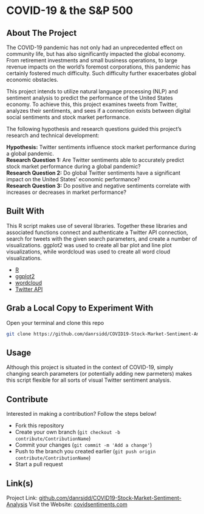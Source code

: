 # COVID-19 & the S&P 500

## About The Project

The COVID-19 pandemic has not only had an unprecedented effect on community life, but has also significantly impacted the global economy. From retirement investments and small business operations, to large revenue impacts on the world’s foremost corporations, this pandemic has certainly fostered much difficulty. Such difficulty further exacerbates global economic obstacles.

This project intends to utilize natural language processing (NLP) and sentiment analysis to predict the performance of the United States economy. To achieve this, this project examines tweets from Twitter, analyzes their sentiments, and sees if a connection exists between digital social sentiments and stock market performance.

The following hypothesis and research questions guided this project’s research and technical development:

**Hypothesis:** Twitter sentiments influence stock market performance during a global pandemic.  
**Research Question 1:** Are Twitter sentiments able to accurately predict stock market performance during a global pandemic?  
**Research Question 2:** Do global Twitter sentiments have a significant impact on the United States’ economic performance?  
**Research Question 3:** Do positive and negative sentiments correlate with increases or decreases in market performance?

## Built With

This R script makes use of several libraries. Together these libraries and associated functions connect and authenticate a Twitter API connection, search for tweets with the given search parameters, and create a number of visualizations. ggplot2 was used to create all bar plot and line plot visualizations, while wordcloud was used to create all word cloud visualizations.

* [R](https://www.r-project.org)
* [ggplot2](https://ggplot2.tidyverse.org)
* [wordcloud](https://cran.r-project.org/web/packages/wordcloud/wordcloud.pdf)
* [Twitter API](https://twitter.com/api)

## Grab a Local Copy to Experiment With

Open your terminal and clone this repo
   ```sh
   git clone https://github.com/danrsidd/COVID19-Stock-Market-Sentiment-Analysis.git
   ```

## Usage

Although this project is situated in the context of COVID-19, simply changing search parameters (or potentially adding new parmeters) makes this script flexible for all sorts of visual Twitter sentiment analysis.

## Contribute

Interested in making a contribution? Follow the steps below!

- Fork this repository
- Create your own branch (`git checkout -b contribute/ContributionName`)
- Commit your changes (`git commit -m 'Add a change'`)
- Push to the branch you created earlier (`git push origin contribute/ContributionName`)
- Start a pull request

## Link(s)

Project Link: [github.com/danrsidd/COVID19-Stock-Market-Sentiment-Analysis](https://github.com/danrsidd/COVID19-Stock-Market-Sentiment-Analysis)
Visit the Website: [covidsentiments.com](https://covidsentiments.com)
